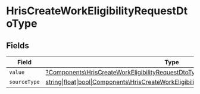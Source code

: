 # HrisCreateWorkEligibilityRequestDtoType


## Fields

| Field                                                                                                                                                              | Type                                                                                                                                                               | Required                                                                                                                                                           | Description                                                                                                                                                        |
| ------------------------------------------------------------------------------------------------------------------------------------------------------------------ | ------------------------------------------------------------------------------------------------------------------------------------------------------------------ | ------------------------------------------------------------------------------------------------------------------------------------------------------------------ | ------------------------------------------------------------------------------------------------------------------------------------------------------------------ |
| `value`                                                                                                                                                            | [?Components\HrisCreateWorkEligibilityRequestDtoTypeValue](../../Models/Components/HrisCreateWorkEligibilityRequestDtoTypeValue.md)                                | :heavy_minus_sign:                                                                                                                                                 | N/A                                                                                                                                                                |
| `sourceType`                                                                                                                                                       | [string\|float\|bool\|Components\HrisCreateWorkEligibilityRequestDtoSourceType4\|array\|null](../../Models/Components/HrisCreateWorkEligibilityRequestDtoSourceType.md) | :heavy_minus_sign:                                                                                                                                                 | N/A                                                                                                                                                                |